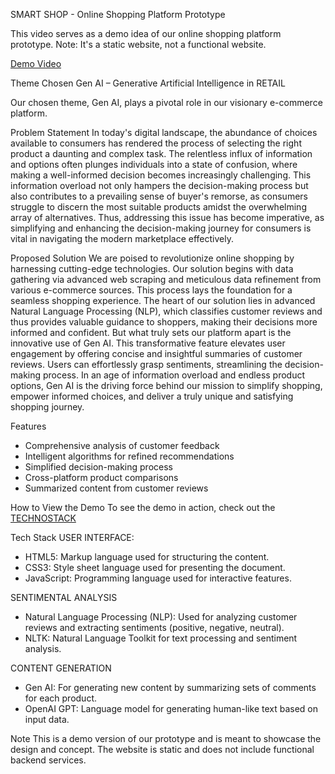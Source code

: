 SMART SHOP - Online Shopping Platform Prototype

This video serves as a demo idea of our online shopping platform prototype. Note: It's a static website, not a functional website.

[Demo Video](https://drive.google.com/file/d/1Bj-TpQMAaVRLcXA_NkIEyxR7MGyjJvsX/view?usp=drive_link)

Theme Chosen
Gen AI – Generative Artificial Intelligence in RETAIL

Our chosen theme, Gen AI, plays a pivotal role in our visionary e-commerce platform.

Problem Statement
In today's digital landscape, the abundance of choices available to consumers has rendered the process of selecting the right product a daunting and complex task. The relentless influx of information and options often plunges individuals into a state of confusion, where making a well-informed decision becomes increasingly challenging. This information overload not only hampers the decision-making process but also contributes to a prevailing sense of buyer's remorse, as consumers struggle to discern the most suitable products amidst the overwhelming array of alternatives. Thus, addressing this issue has become imperative, as simplifying and enhancing the decision-making journey for consumers is vital in navigating the modern marketplace effectively.

Proposed Solution
We are poised to revolutionize online shopping by harnessing cutting-edge technologies. Our solution begins with data gathering via advanced web scraping and meticulous data refinement from various e-commerce sources. This process lays the foundation for a seamless shopping experience.
The heart of our solution lies in advanced Natural Language Processing (NLP), which classifies customer reviews and thus provides valuable guidance to shoppers, making their decisions more informed and confident.
But what truly sets our platform apart is the innovative use of Gen AI. This transformative feature elevates user engagement by offering concise and insightful summaries of customer reviews. Users can effortlessly grasp sentiments, streamlining the decision-making process.
In an age of information overload and endless product options, Gen AI is the driving force behind our mission to simplify shopping, empower informed choices, and deliver a truly unique and satisfying shopping journey.

Features
- Comprehensive analysis of customer feedback
- Intelligent algorithms for refined recommendations
- Simplified decision-making process
- Cross-platform product comparisons
- Summarized content from customer reviews

How to View the Demo
To see the demo in action, check out the [TECHNOSTACK](https://drive.google.com/file/d/1w3QvzzBXgI-7CN4GXlm2ceGrvAZ1x0La/view?usp=drive_link)

Tech Stack
USER INTERFACE:
- HTML5: Markup language used for structuring the content.
- CSS3: Style sheet language used for presenting the document.
- JavaScript: Programming language used for interactive features.

 SENTIMENTAL ANALYSIS
- Natural Language Processing (NLP): Used for analyzing customer reviews and extracting sentiments (positive, negative, neutral).
- NLTK: Natural Language Toolkit for text processing and sentiment analysis.

CONTENT GENERATION
- Gen AI: For generating new content by summarizing sets of comments for each product.
- OpenAI GPT: Language model for generating human-like text based on input data.

Note
This is a demo version of our prototype and is meant to showcase the design and concept. The website is static and does not include functional backend services.
